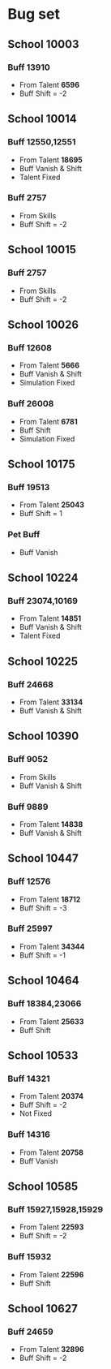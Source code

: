# Bug set

## School 10003
### Buff 13910
- From Talent **6596**
- Buff Shift = -2

## School 10014
### Buff 12550,12551
- From Talent **18695**
- Buff Vanish & Shift
- Talent Fixed

### Buff 2757
- From Skills
- Buff Shift = -2

## School 10015
### Buff 2757
- From Skills
- Buff Shift = -2

## School 10026
### Buff 12608
- From Talent **5666**
- Buff Vanish & Shift
- Simulation Fixed

### Buff 26008
- From Talent **6781**
- Buff Shift
- Simulation Fixed

## School 10175
### Buff 19513
- From Talent **25043**
- Buff Shift = 1

### Pet Buff
- Buff Vanish

## School 10224
### Buff 23074,10169
- From Talent **14851**
- Buff Vanish & Shift
- Talent Fixed

## School 10225
### Buff 24668
- From Talent **33134**
- Buff Vanish & Shift

## School 10390
### Buff 9052
- From Skills
- Buff Vanish & Shift

### Buff 9889
- From Talent **14838**
- Buff Vanish & Shift

## School 10447
### Buff 12576
- From Talent **18712**
- Buff Shift = -3
### Buff 25997
- From Talent **34344**
- Buff Shift = -1

## School 10464
### Buff 18384,23066
- From Talent **25633**
- Buff Shift
  
## School 10533
### Buff 14321
- From Talent **20374**
- Buff Shift = -2
- Not Fixed

### Buff 14316
- From Talent **20758**
- Buff Vanish

## School 10585
### Buff 15927,15928,15929
- From Talent **22593**
- Buff Shift = -2

### Buff 15932
- From Talent **22596**
- Buff Shift

## School 10627
### Buff 24659
- From Talent **32896**
- Buff Shift = -2